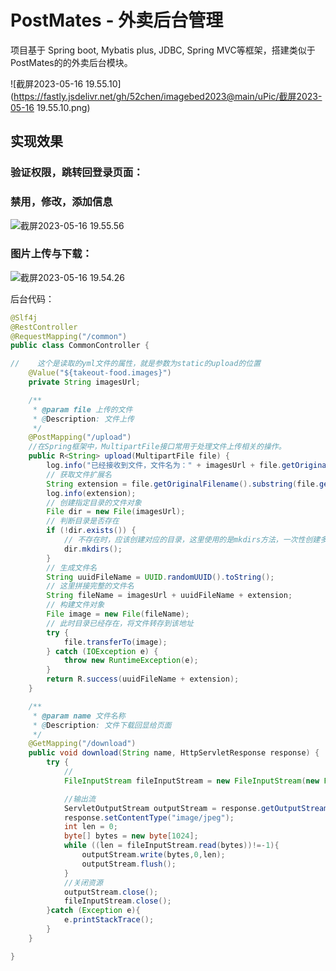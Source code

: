 # PostMates - 外卖后台管理
项目基于 Spring boot, Mybatis plus, JDBC, Spring MVC等框架，搭建类似于PostMates的的外卖后台模块。

![截屏2023-05-16 19.55.10](https://fastly.jsdelivr.net/gh/52chen/imagebed2023@main/uPic/截屏2023-05-16 19.55.10.png)

## 实现效果

### 验证权限，跳转回登录页面：



### 禁用，修改，添加信息

![截屏2023-05-16 19.55.56](https://fastly.jsdelivr.net/gh/52chen/imagebed2023@main/uPic/%E6%88%AA%E5%B1%8F2023-05-16%2019.55.56.png)

### 图片上传与下载：



![截屏2023-05-16 19.54.26](https://fastly.jsdelivr.net/gh/52chen/imagebed2023@main/uPic/%E6%88%AA%E5%B1%8F2023-05-16%2019.54.26.png)



后台代码：

```java
@Slf4j
@RestController
@RequestMapping("/common")
public class CommonController {

//    这个是读取的yml文件的属性，就是参数为static的upload的位置
    @Value("${takeout-food.images}")
    private String imagesUrl;

    /**
     * @param file 上传的文件
     * @Description: 文件上传
     */
    @PostMapping("/upload")
    //在Spring框架中，MultipartFile接口常用于处理文件上传相关的操作。
    public R<String> upload(MultipartFile file) {
        log.info("已经接收到文件，文件名为：" + imagesUrl + file.getOriginalFilename());
        // 获取文件扩展名
        String extension = file.getOriginalFilename().substring(file.getOriginalFilename().lastIndexOf("."));
        log.info(extension);
        // 创建指定目录的文件对象
        File dir = new File(imagesUrl);
        // 判断目录是否存在
        if (!dir.exists()) {
            // 不存在时，应该创建对应的目录，这里使用的是mkdirs方法，一次性创建多级目录。
            dir.mkdirs();
        }
        // 生成文件名
        String uuidFileName = UUID.randomUUID().toString();
        // 这里拼接完整的文件名
        String fileName = imagesUrl + uuidFileName + extension;
        // 构建文件对象
        File image = new File(fileName);
        // 此时目录已经存在，将文件转存到该地址
        try {
            file.transferTo(image);
        } catch (IOException e) {
            throw new RuntimeException(e);
        }
        return R.success(uuidFileName + extension);
    }

    /**
     * @param name 文件名称
     * @Description: 文件下载回显给页面
     */
    @GetMapping("/download")
    public void download(String name, HttpServletResponse response) {
        try {
            //
            FileInputStream fileInputStream = new FileInputStream(new File(imagesUrl + name));

            //输出流
            ServletOutputStream outputStream = response.getOutputStream();
            response.setContentType("image/jpeg");
            int len = 0;
            byte[] bytes = new byte[1024];
            while ((len = fileInputStream.read(bytes))!=-1){
                outputStream.write(bytes,0,len);
                outputStream.flush();
            }
            //关闭资源
            outputStream.close();
            fileInputStream.close();
        }catch (Exception e){
            e.printStackTrace();
        }
    }

}
```
